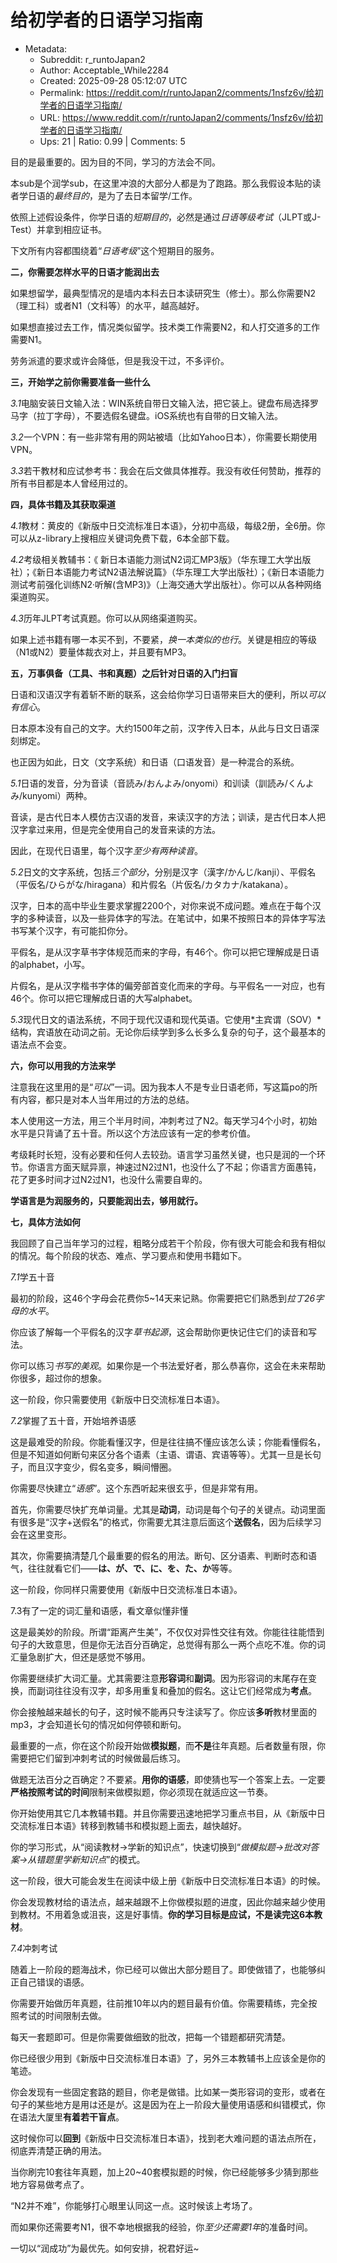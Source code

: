 # 给初学者的日语学习指南

- Metadata:
  - Subreddit: r_runtoJapan2
  - Author: Acceptable_While2284
  - Created: 2025-09-28 05:12:07 UTC
  - Permalink: https://reddit.com/r/runtoJapan2/comments/1nsfz6v/给初学者的日语学习指南/
  - URL: https://www.reddit.com/r/runtoJapan2/comments/1nsfz6v/给初学者的日语学习指南/
  - Ups: 21 | Ratio: 0.99 | Comments: 5


目的是最重要的。因为目的不同，学习的方法会不同。

本sub是个润学sub，在这里冲浪的大部分人都是为了跑路。那么我假设本贴的读者学日语的*最终目的*，是为了去日本留学/工作。

依照上述假设条件，你学日语的*短期目的*，必然是通过*日语等级考试*（JLPT或J-Test）并拿到相应证书。

下文所有内容都围绕着“*日语考级*”这个短期目的服务。

**二，你需要怎样水平的日语才能润出去**

如果想留学，最典型情况的是墙内本科去日本读研究生（修士）。那么你需要N2（理工科）或者N1（文科等）的水平，越高越好。

如果想直接过去工作，情况类似留学。技术类工作需要N2，和人打交道多的工作需要N1。

劳务派遣的要求或许会降低，但是我没干过，不多评价。

**三，开始学之前你需要准备一些什么**

*3.1*电脑安装日文输入法：WIN系统自带日文输入法，把它装上。键盘布局选择罗马字（拉丁字母），不要选假名键盘。iOS系统也有自带的日文输入法。

*3.2*一个VPN：有一些非常有用的网站被墙（比如Yahoo日本），你需要长期使用VPN。

*3.3*若干教材和应试参考书：我会在后文做具体推荐。我没有收任何赞助，推荐的所有书目都是本人曾经用过的。

**四，具体书籍及其获取渠道**

*4.1*教材：黄皮的《新版中日交流标准日本语》，分初中高级，每级2册，全6册。你可以从z-library上搜相应关键词免费下载，6本全部下载。

*4.2*考级相关教辅书：《
新日本语能力测试N2词汇MP3版》（华东理工大学出版社）；《新日本语能力考试N2语法解说篇》（华东理工大学出版社）；《新日本语能力测试考前强化训练N2·听解(含MP3)》（上海交通大学出版社）。你可以从各种网络渠道购买。

*4.3*历年JLPT考试真题。你可以从网络渠道购买。

如果上述书籍有哪一本买不到，不要紧，*换一本类似的也行*。关键是相应的等级（N1或N2）要量体裁衣对上，并且要有MP3。

**五，万事俱备（工具、书和真题）之后针对日语的入门扫盲**

日语和汉语汉字有着斩不断的联系，这会给你学习日语带来巨大的便利，所以*可以有信心*。

日本原本没有自己的文字。大约1500年之前，汉字传入日本，从此与日文日语深刻绑定。

也正因为如此，日文（文字系统）和日语（口语发音）是一种混合的系统。

*5.1*日语的发音，分为音读（音読み/おんよみ/onyomi）和训读（訓読み/くんよみ/kunyomi）两种。

音读，是古代日本人模仿古汉语的发音，来读汉字的方法；训读，是古代日本人把汉字拿过来用，但是完全使用自己的发音来读的方法。

因此，在现代日语里，每个汉字*至少有两种读音*。

*5.2*日文的文字系统，包括*三个部分*，分别是汉字（漢字/かんじ/kanji）、平假名（平仮名/ひらがな/hiragana）和片假名（片仮名/カタカナ/katakana）。

汉字，日本的高中毕业生要求掌握2200个，对你来说不成问题。难点在于每个汉字的多种读音，以及一些异体字的写法。在笔试中，如果不按照日本的异体字写法书写某个汉字，有可能扣你分。

平假名，是从汉字草书字体规范而来的字母，有46个。你可以把它理解成是日语的alphabet，小写。

片假名，是从汉字楷书字体的偏旁部首变化而来的字母。与平假名一一对应，也有46个。你可以把它理解成日语的大写alphabet。

*5.3*现代日文的语法系统，不同于现代汉语和现代英语。它使用\*主宾谓（SOV）\*结构，宾语放在动词之前。无论你后续学到多么长多么复杂的句子，这个最基本的语法点不会变。

**六，你可以用我的方法来学**

注意我在这里用的是“*可以*”一词。因为我本人不是专业日语老师，写这篇po的所有内容，都只是对本人当年用过的方法的总结。

本人使用这一方法，用三个半月时间，冲刺考过了N2。每天学习4个小时，初始水平是只背诵了五十音。所以这个方法应该有一定的参考价值。

考级耗时长短，没有必要和任何人去较劲。语言学习虽然关键，也只是润的一个环节。你语言方面天赋异禀，神速过N2过N1，也没什么了不起；你语言方面愚钝，花了更多时间才过N2过N1，也没什么需要自卑的。

**学语言是为润服务的，只要能润出去，够用就行。**

**七，具体方法如何**

我回顾了自己当年学习的过程，粗略分成若干个阶段，你有很大可能会和我有相似的情况。每个阶段的状态、难点、学习要点和使用书籍如下。

*7.1*学五十音

最初的阶段，这46个字母会花费你5~14天来记熟。你需要把它们熟悉到*拉丁26字母的水平*。

你应该了解每一个平假名的汉字*草书起源*，这会帮助你更快记住它们的读音和写法。

你可以练习*书写的美观*。如果你是一个书法爱好者，那么恭喜你，这会在未来帮助你很多，超过你的想象。

这一阶段，你只需要使用《新版中日交流标准日本语》。

*7.2*掌握了五十音，开始培养语感

这是最难受的阶段。你能看懂汉字，但是往往搞不懂应该怎么读；你能看懂假名，但是不知道如何断句来区分各个语素（主语、谓语、宾语等等）。尤其一旦是长句子，而且汉字变少，假名变多，瞬间懵圈。

你需要尽快建立“*语感*”。这个东西听起来很玄乎，但是非常有用。

首先，你需要尽快扩充单词量。尤其是**动词**，动词是每个句子的关键点。动词里面有很多是“汉字+送假名”的格式，你需要尤其注意后面这个**送假名**，因为后续学习会在这里变形。

其次，你需要搞清楚几个最重要的假名的用法。断句、区分语素、判断时态和语气，往往就看它们——**は、が、で、に、を、た、か**等等。

这一阶段，你同样只需要使用《新版中日交流标准日本语》。

7.3有了一定的词汇量和语感，看文章似懂非懂

这是最美妙的阶段。所谓“距离产生美”，不仅仅对异性交往有效。你能往往能悟到句子的大致意思，但是你无法百分百确定，总觉得有那么一两个点吃不准。你的词汇量急剧扩大，但还是感觉不够用。

你需要继续扩大词汇量。尤其需要注意**形容词**和**副词**。因为形容词的末尾存在变换，而副词往往没有汉字，却多用重复和叠加的假名。这让它们经常成为**考点**。

你会接触越来越长的句子，这时候不能再只专注读写了。你应该**多听**教材里面的mp3，才会知道长句的情况如何停顿和断句。

最重要的一点，你在这个阶段开始做**模拟题**，而**不是**往年真题。后者数量有限，你需要把它们留到冲刺考试的时候做最后练习。

做题无法百分之百确定？不要紧。**用你的语感**，即使猜也写一个答案上去。一定要**严格按照考试的时间**限制来做模拟题，你必须现在就适应这一节奏。

你开始使用其它几本教辅书籍。并且你需要迅速地把学习重点书目，从《新版中日交流标准日本语》转移到教辅书和模拟题上面去，越快越好。

你的学习形式，从“阅读教材→学新的知识点”，快速切换到“*做模拟题→批改对答案→从错题里学新知识点*”的模式。

这一阶段，很大可能会发生在阅读中级上册《新版中日交流标准日本语》的时候。

你会发现教材给的语法点，越来越跟不上你做模拟题的进度，因此你越来越少使用到教材。不用着急或沮丧，这是好事情。**你的学习目标是应试，不是读完这6本教材**。

*7.4*冲刺考试

随着上一阶段的题海战术，你已经可以做出大部分题目了。即使做错了，也能够纠正自己错误的语感。

你需要开始做历年真题，往前推10年以内的题目最有价值。你需要精练，完全按照考试的时间限制去做。

每天一套题即可。但是你需要做细致的批改，把每一个错题都研究清楚。

你已经很少用到《新版中日交流标准日本语》了，另外三本教辅书上应该全是你的笔迹。

你会发现有一些固定套路的题目，你老是做错。比如某一类形容词的变形，或者在句子的某些地方是用は还是が。这是因为在上一阶段大量使用语感和纠错模式，你在语法大厦里**有着若干盲点**。

这时候你可以**回到**《新版中日交流标准日本语》，找到老大难问题的语法点所在，彻底弄清楚正确的用法。

当你刷完10套往年真题，加上20~40套模拟题的时候，你已经能够多少猜到那些地方容易做考点了。

“N2并不难”，你能够打心眼里认同这一点。这时候该上考场了。

而如果你还需要考N1，很不幸地根据我的经验，你*至少还需要1年*的准备时间。

一切以“润成功”为最优先。如何安排，祝君好运~

